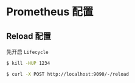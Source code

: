 # Prometheus 配置

## Reload 配置

先开启 `Lifecycle`

```sh
$ kill -HUP 1234

$ curl -X POST http://localhost:9090/-/reload
```